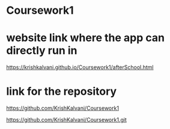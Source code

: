 # Coursework1

# website link where the app can directly run in

https://krishkalvani.github.io/Coursework1/afterSchool.html


# link for the repository
https://github.com/KrishKalvani/Coursework1

https://github.com/KrishKalvani/Coursework1.git